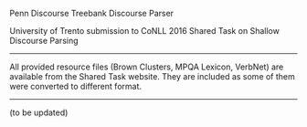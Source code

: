 Penn Discourse Treebank Discourse Parser

University of Trento submission to CoNLL 2016 Shared Task on Shallow Discourse Parsing


***
All provided resource files (Brown Clusters, MPQA Lexicon, VerbNet) are available from the Shared Task website.
They are included as some of them were converted to different format.
***

(to be updated)